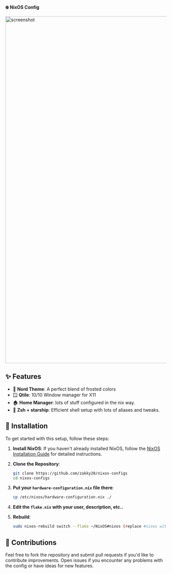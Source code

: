 **❄️ NixOS Config**

<img width="1920" height="1080" alt="screenshot" src="https://github.com/user-attachments/assets/e5132b53-43dc-46c7-a7ea-ad282395af86" />


## ✨ Features

- 🎨 **Nord Theme**: A perfect blend of frosted colors
- 🪟 **Qtile**: 10/10 Window manager for X11
- 🏠 **Home Manager**: lots of stuff configured in the nix way.
- 🌟 **Zsh + starship**: Efficient shell setup with lots of aliases and tweaks.

## 🚀 Installation

To get started with this setup, follow these steps:

1. **Install NixOS**: If you haven't already installed NixOS, follow the [NixOS Installation Guide](https://nixos.org/manual/nixos/stable/#sec-installation) for detailed instructions.
2. **Clone the Repository**:

	```bash
    git clone https://github.com/zakky20/nixos-configs
    cd nixos-configs
    ```
	
3. **Put your `hardware-configuration.nix` file there**:

    ```bash
    cp /etc/nixos/hardware-configuration.nix ./
    ```

4. **Edit the `flake.nix` with your user, description, etc..**

5. **Rebuild**:

	```bash
    sudo nixos-rebuild switch --flake ~/NixOS#nixos (replace #nixos with ur hostname)
    ```
	
## 🤝 Contributions

Feel free to fork the repository and submit pull requests if you'd like to contribute improvements. Open issues if you encounter any problems with the config or have ideas for new features.
